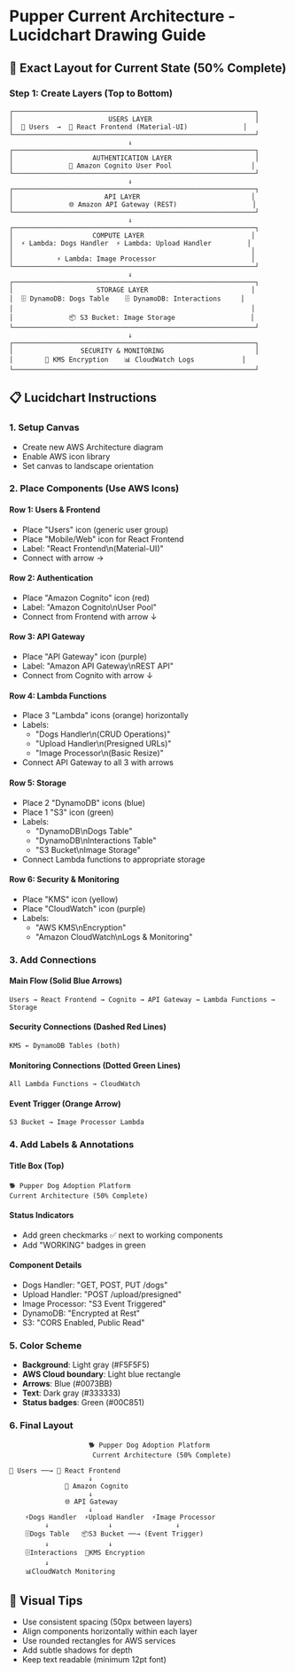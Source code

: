 # Pupper Current Architecture - Lucidchart Drawing Guide

## 🎯 **Exact Layout for Current State (50% Complete)**

### **Step 1: Create Layers (Top to Bottom)**

```
┌─────────────────────────────────────────────────────────────┐
│                        USERS LAYER                          │
│  👥 Users  →  📱 React Frontend (Material-UI)              │
└─────────────────────────────────────────────────────────────┘
                              ↓
┌─────────────────────────────────────────────────────────────┐
│                    AUTHENTICATION LAYER                     │
│              🔐 Amazon Cognito User Pool                    │
└─────────────────────────────────────────────────────────────┘
                              ↓
┌─────────────────────────────────────────────────────────────┐
│                       API LAYER                            │
│              🌐 Amazon API Gateway (REST)                   │
└─────────────────────────────────────────────────────────────┘
                              ↓
┌─────────────────────────────────────────────────────────────┐
│                    COMPUTE LAYER                           │
│  ⚡ Lambda: Dogs Handler  ⚡ Lambda: Upload Handler         │
│                                                            │
│           ⚡ Lambda: Image Processor                        │
└─────────────────────────────────────────────────────────────┘
                              ↓
┌─────────────────────────────────────────────────────────────┐
│                     STORAGE LAYER                          │
│  🗄️ DynamoDB: Dogs Table    🗄️ DynamoDB: Interactions     │
│                                                            │
│              📦 S3 Bucket: Image Storage                   │
└─────────────────────────────────────────────────────────────┘
                              ↓
┌─────────────────────────────────────────────────────────────┐
│                 SECURITY & MONITORING                       │
│        🔑 KMS Encryption    📊 CloudWatch Logs            │
└─────────────────────────────────────────────────────────────┘
```

## 📋 **Lucidchart Instructions**

### **1. Setup Canvas**
- Create new AWS Architecture diagram
- Enable AWS icon library
- Set canvas to landscape orientation

### **2. Place Components (Use AWS Icons)**

#### **Row 1: Users & Frontend**
- Place "Users" icon (generic user group)
- Place "Mobile/Web" icon for React Frontend
- Label: "React Frontend\n(Material-UI)"
- Connect with arrow →

#### **Row 2: Authentication**
- Place "Amazon Cognito" icon (red)
- Label: "Amazon Cognito\nUser Pool"
- Connect from Frontend with arrow ↓

#### **Row 3: API Gateway**
- Place "API Gateway" icon (purple)
- Label: "Amazon API Gateway\nREST API"
- Connect from Cognito with arrow ↓

#### **Row 4: Lambda Functions**
- Place 3 "Lambda" icons (orange) horizontally
- Labels:
  - "Dogs Handler\n(CRUD Operations)"
  - "Upload Handler\n(Presigned URLs)"
  - "Image Processor\n(Basic Resize)"
- Connect API Gateway to all 3 with arrows

#### **Row 5: Storage**
- Place 2 "DynamoDB" icons (blue)
- Place 1 "S3" icon (green)
- Labels:
  - "DynamoDB\nDogs Table"
  - "DynamoDB\nInteractions Table"
  - "S3 Bucket\nImage Storage"
- Connect Lambda functions to appropriate storage

#### **Row 6: Security & Monitoring**
- Place "KMS" icon (yellow)
- Place "CloudWatch" icon (purple)
- Labels:
  - "AWS KMS\nEncryption"
  - "Amazon CloudWatch\nLogs & Monitoring"

### **3. Add Connections**

#### **Main Flow (Solid Blue Arrows)**
```
Users → React Frontend → Cognito → API Gateway → Lambda Functions → Storage
```

#### **Security Connections (Dashed Red Lines)**
```
KMS ← DynamoDB Tables (both)
```

#### **Monitoring Connections (Dotted Green Lines)**
```
All Lambda Functions → CloudWatch
```

#### **Event Trigger (Orange Arrow)**
```
S3 Bucket → Image Processor Lambda
```

### **4. Add Labels & Annotations**

#### **Title Box (Top)**
```
🐕 Pupper Dog Adoption Platform
Current Architecture (50% Complete)
```

#### **Status Indicators**
- Add green checkmarks ✅ next to working components
- Add "WORKING" badges in green

#### **Component Details**
- Dogs Handler: "GET, POST, PUT /dogs"
- Upload Handler: "POST /upload/presigned"
- Image Processor: "S3 Event Triggered"
- DynamoDB: "Encrypted at Rest"
- S3: "CORS Enabled, Public Read"

### **5. Color Scheme**
- **Background**: Light gray (#F5F5F5)
- **AWS Cloud boundary**: Light blue rectangle
- **Arrows**: Blue (#0073BB)
- **Text**: Dark gray (#333333)
- **Status badges**: Green (#00C851)

### **6. Final Layout**
```
                    🐕 Pupper Dog Adoption Platform
                     Current Architecture (50% Complete)

👥 Users ──→ 📱 React Frontend
                    ↓
              🔐 Amazon Cognito
                    ↓
              🌐 API Gateway
                    ↓
    ⚡Dogs Handler  ⚡Upload Handler  ⚡Image Processor
         ↓               ↓                ↓
    🗄️Dogs Table   📦S3 Bucket ──→ (Event Trigger)
         ↓               ↓
    🗄️Interactions  🔑KMS Encryption
         ↓
    📊CloudWatch Monitoring
```

## 🎨 **Visual Tips**
- Use consistent spacing (50px between layers)
- Align components horizontally within each layer
- Use rounded rectangles for AWS services
- Add subtle shadows for depth
- Keep text readable (minimum 12pt font)